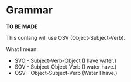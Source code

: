 # Grammar
**TO BE MADE**

This conlang will use OSV (Object-Subject-Verb).

What I mean:
* SVO - Subject-Verb-Object (I have water.)
* SOV - Subject-Object-Verb (I water have.)
* OSV - Object-Subject-Verb (Water I have.) <!-- okay yoda -->